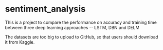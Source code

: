 # sentiment_analysis
This is a project to compare the performance on accuracy and training time between three deep learning approaches -- LSTM, DBN and DELM

The datasets are too big to upload to GitHub, so that users should download it from Kaggle.
